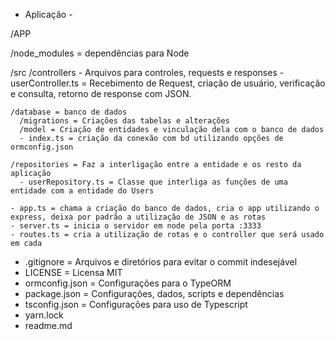 - Aplicação -

/APP
  
  /node_modules = dependências para Node
  
  /src
    /controllers - Arquivos para controles, requests e responses
      - userController.ts = Recebimento de Request, criação de usuário, verificação e consulta, retorno de response com JSON. 
    
    /database = banco de dados
      /migrations = Criações das tabelas e alterações
      /model = Criação de entidades e vinculação dela com o banco de dados
      - index.ts = criação da conexão com bd utilizando opções de ormconfig.json

    /repositories = Faz a interligação entre a entidade e os resto da aplicação
      - userRepository.ts = Classe que interliga as funções de uma entidade com a entidade do Users

    - app.ts = chama a criação do banco de dados, cria o app utilizando o express, deixa por padrão a utilização de JSON e as rotas
    - server.ts = inicia o servidor em node pela porta :3333
    - routes.ts = cria a utilização de rotas e o controller que será usado em cada

  - .gitignore = Arquivos e diretórios para evitar o commit indesejável
  - LICENSE = Licensa MIT
  - ormconfig.json = Configurações para o TypeORM
  - package.json = Configurações, dados, scripts e dependências
  - tsconfig.json = Configurações para uso de Typescript
  - yarn.lock
  - readme.md